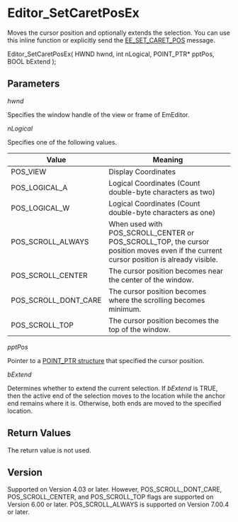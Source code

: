 # Editor\_SetCaretPosEx

Moves the cursor position and optionally extends the selection. You can use this inline function or explicitly send the [EE\_SET\_CARET\_POS](../message/ee_set_caret_pos) message.

Editor\_SetCaretPosEx( HWND hwnd, int nLogical, POINT\_PTR\* pptPos,
BOOL bExtend );

## Parameters

_hwnd_

Specifies the window handle of the view or frame of EmEditor.

_nLogical_

Specifies one of the following values.

| Value | Meaning |
| --- | --- |
| POS\_VIEW | Display Coordinates |
| POS\_LOGICAL\_A | Logical Coordinates (Count double-byte characters as two) |
| POS\_LOGICAL\_W | Logical Coordinates (Count double-byte characters as one) |
| POS\_SCROLL\_ALWAYS | When used with POS\_SCROLL\_CENTER or POS\_SCROLL\_TOP, the cursor position moves even if the current cursor position is already visible. |
| POS\_SCROLL\_CENTER | The cursor position becomes near the center of the window. |
| POS\_SCROLL\_DONT\_CARE | The cursor position becomes where the scrolling becomes minimum. |
| POS\_SCROLL\_TOP | The cursor position becomes the top of the window. |

_pptPos_

Pointer to a [POINT\_PTR structure](../structure/point_ptr) that specified the cursor position.

_bExtend_

Determines whether to extend the current selection. If _bExtend_ is
TRUE, then the active end of the selection moves to the location while the
anchor end remains where it is. Otherwise, both ends are moved to the
specified location.

## Return Values

The return value is not used.

## Version

Supported on Version 4.03 or later. However, POS\_SCROLL\_DONT\_CARE, POS\_SCROLL\_CENTER, and POS\_SCROLL\_TOP flags are supported on Version 6.00 or later. POS\_SCROLL\_ALWAYS is supported on Version 7.00.4 or later.
